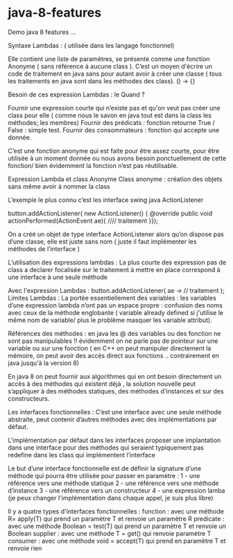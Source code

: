 # java-8-features
Demo java 8 features ...

Syntaxe Lambdas : ( utilisée dans les langage fonctionnel)

Elle contient une liste de paramètres, se présente comme une fonction Anonyme ( sans référence à aucune class ).
C’est un moyen d'écrire un code de traitement en java sans pour autant avoir à créer une classe ( tous les traitements en java sont dans les méthodes des class).
() -> {}

Besoin de ces expression Lambdas : le Quand ?

Fournir une expression courte qui n’existe pas et qu'on veut pas créer une class pour elle ( comme nous le savon en java tout est dans la class les méthodes; les membres)
Fournir des prédicats : fonction retourne True / False : simple test.
Fournir des consommateurs : fonction qui accepte une donnée.  

C’est une fonction anonyme qui est faite pour être assez courte, pour être utilisée à un moment donnée ou nous avons besoin ponctuellement de cette fonction/ bien évidemment la fonction n’est pas réutilisable.

Expression Lambda et class Anonyme
Class anonyme : création des objets sans même avoir à nommer la class

L’exemple le plus connu c’est les interface swing java ActionListener

button.addActionListener( new ActionListener() {
	@override
public void actionPerformed(ActionEvent ae){
//// traitement
}});

On a créé un objet de type interface ActionListener alors qu’on dispose pas d’une classe, elle est juste sans nom ( juste il faut implémenter les méthodes de l’interface )


L’utilisation des expressions lambdas :
La plus courte des expression
pas de class a declarer
focalisée sur le traitement à mettre en place
correspond à une interface à une seule méthode 

Avec l'expression Lambdas : button.addActionListener( ae -> // traitement );
Limites Lambdas :
La portée essentiellement des variables : les variables d’une expression lambda n’ont pas un espace propre : confusion des noms avec ceux de la méthode englobante ( variable already defined si j'utilise le même nom de variable/ plus le problème masquer les variable attribut). 

Références des méthodes :
en java les @ des variables ou des fonction ne sont pas manipulables !! évidemment on ne parle pas de pointeur sur une variable ou sur une fonction ( en C++ on peut manipuler directement la mémoire, on peut avoir des accès direct aux fonctions .. contrairement en java jusqu'à la version 8)  

En java 8 on peut fournir aux algorithmes qui en ont besoin directement un accès à des méthodes qui existent déjà , la solution nouvelle peut s’appliquer à des méthodes statiques, des méthodes d'instances et sur des constructeurs. 


Les interfaces fonctionnelles :
C’est une interface avec une seule méthode abstraite, peut contenir d’autres méthodes avec des implémentations par défaut.   


L'implémentation par défaut dans les interfaces
proposer une implantation dans une interface pour des méthodes qui seraient typiquement pas redefine dans les class qui implémentent l’interface

Le but d’une interface fonctionnelle est de définir la signature d’une méthode qui pourra être utilisée pour passer en paramètre :
1 - une référence vers une méthode statique
2 - une référence vers une méthode d’instance
3 - une référence vers un constructeur
4 - une expression lamba (je peux changer l'implémentation dans chaque appel, je suis plus libre)

Il y a quatre types d'interfaces fonctionnelles :
function   : avec une méthode R= apply(T) qui prend un paramètre T et renvoie un paramètre R
predicate : avec une méthode Boolean = test(T) qui prend un paramètre T et renvoie un Boolean
supplier   : avec une méthode T = get() qui renvoie paramètre T
consumer : avec une méthode void = accept(T) qui prend en paramètre T et renvoie rien
